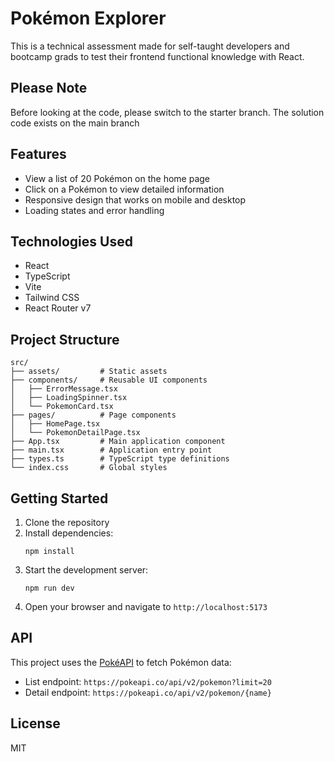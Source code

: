 # Pokémon Explorer

This is a technical assessment made for self-taught developers and bootcamp grads to test their frontend functional knowledge with React.

## Please Note

Before looking at the code, please switch to the starter branch. The solution code exists on the main branch

## Features

- View a list of 20 Pokémon on the home page
- Click on a Pokémon to view detailed information
- Responsive design that works on mobile and desktop
- Loading states and error handling

## Technologies Used

- React
- TypeScript
- Vite
- Tailwind CSS
- React Router v7

## Project Structure

```
src/
├── assets/         # Static assets
├── components/     # Reusable UI components
│   ├── ErrorMessage.tsx
│   ├── LoadingSpinner.tsx
│   └── PokemonCard.tsx
├── pages/          # Page components
│   ├── HomePage.tsx
│   └── PokemonDetailPage.tsx
├── App.tsx         # Main application component
├── main.tsx        # Application entry point
├── types.ts        # TypeScript type definitions
└── index.css       # Global styles
```

## Getting Started

1. Clone the repository
2. Install dependencies:
   ```
   npm install
   ```
3. Start the development server:
   ```
   npm run dev
   ```
4. Open your browser and navigate to `http://localhost:5173`

## API

This project uses the [PokéAPI](https://pokeapi.co/) to fetch Pokémon data:

- List endpoint: `https://pokeapi.co/api/v2/pokemon?limit=20`
- Detail endpoint: `https://pokeapi.co/api/v2/pokemon/{name}`

## License

MIT
